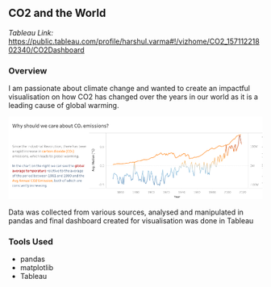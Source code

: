 ## CO2 and the World

*Tableau Link:* <https://public.tableau.com/profile/harshul.varma#!/vizhome/CO2_15711221802340/CO2Dashboard>


### Overview

I am passionate about climate change and wanted to create an impactful visualisation on how CO2 has changed over the years in our world as it is a leading cause of global warming.

<img src="images/co2.png?raw=true"/>

Data was collected from various sources, analysed and manipulated in pandas and final dashboard created for visualisation was done in Tableau

### Tools Used

- pandas
- matplotlib
- Tableau
